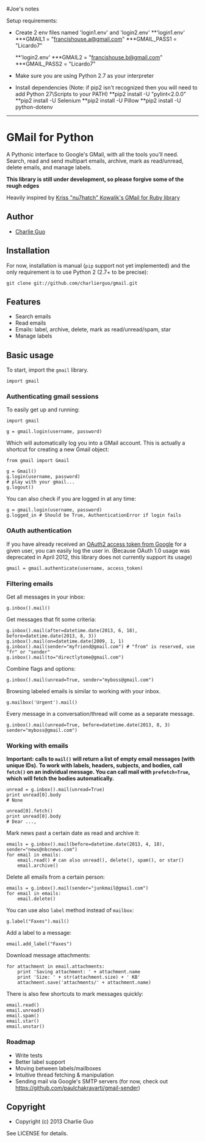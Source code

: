 

#Joe's notes


Setup requirements:

* Create 2 env files named 'login1.env' and 'login2.env'
    **'login1.env'
        ***GMAIL1 = "francishouse.a@gmail.com"
        ***GMAIL_PASS1 = "Licardo7"

    **'login2.env'
        ***GMAIL2 = "francishouse.b@gmail.com"
        ***GMAIL_PASS2 = "Licardo7"

* Make sure you are using Python 2.7 as your interpreter

* Install dependencies (Note: if pip2 isn't recognized then you will need to add Python 27\Scripts to your PATH)
    **pip2 install -U "pylint<2.0.0"
    **pip2 install -U Selenium
    **pip2 install -U Pillow
    **pip2 install -U python-dotenv




---------------------------------------------------------------------------------------------------------------



# GMail for Python

A Pythonic interface to Google's GMail, with all the tools you'll need. Search,
read and send multipart emails, archive, mark as read/unread, delete emails,
and manage labels.

__This library is still under development, so please forgive some of the rough edges__

Heavily inspired by [Kriss "nu7hatch" Kowalik's GMail for Ruby library](https://github.com/nu7hatch/gmail)

## Author

* [Charlie Guo](https://github.com/charlierguo)

## Installation

For now, installation is manual (`pip` support not yet implemented) and the only requirement is to use Python 2 (2.7+ to be precise):

    git clone git://github.com/charlierguo/gmail.git

## Features

* Search emails
* Read emails
* Emails: label, archive, delete, mark as read/unread/spam, star
* Manage labels

## Basic usage

To start, import the `gmail` library.

    import gmail

### Authenticating gmail sessions

To easily get up and running:

    import gmail

    g = gmail.login(username, password)

Which will automatically log you into a GMail account.
This is actually a shortcut for creating a new Gmail object:

    from gmail import Gmail

    g = Gmail()
    g.login(username, password)
    # play with your gmail...
    g.logout()

You can also check if you are logged in at any time:

    g = gmail.login(username, password)
    g.logged_in # Should be True, AuthenticationError if login fails

### OAuth authentication

If you have already received an [OAuth2 access token from Google](https://developers.google.com/accounts/docs/OAuth2) for a given user, you can easily log the user in. (Because OAuth 1.0 usage was deprecated in April 2012, this library does not currently support its usage)

    gmail = gmail.authenticate(username, access_token)

### Filtering emails

Get all messages in your inbox:

    g.inbox().mail()

Get messages that fit some criteria:

    g.inbox().mail(after=datetime.date(2013, 6, 18), before=datetime.date(2013, 8, 3))
    g.inbox().mail(on=datetime.date(2009, 1, 1)
    g.inbox().mail(sender="myfriend@gmail.com") # "from" is reserved, use "fr" or "sender"
    g.inbox().mail(to="directlytome@gmail.com")

Combine flags and options:

    g.inbox().mail(unread=True, sender="myboss@gmail.com")

Browsing labeled emails is similar to working with your inbox.

    g.mailbox('Urgent').mail()

Every message in a conversation/thread will come as a separate message.

    g.inbox().mail(unread=True, before=datetime.date(2013, 8, 3) sender="myboss@gmail.com")

### Working with emails

__Important: calls to `mail()` will return a list of empty email messages (with unique IDs). To work with labels, headers, subjects, and bodies, call `fetch()` on an individual message. You can call mail with `prefetch=True`, which will fetch the bodies automatically.__

    unread = g.inbox().mail(unread=True)
    print unread[0].body
    # None

    unread[0].fetch()
    print unread[0].body
    # Dear ...,

Mark news past a certain date as read and archive it:

    emails = g.inbox().mail(before=datetime.date(2013, 4, 18), sender="news@nbcnews.com")
    for email in emails:
        email.read() # can also unread(), delete(), spam(), or star()
        email.archive()

Delete all emails from a certain person:

    emails = g.inbox().mail(sender="junkmail@gmail.com")
    for email in emails:
        email.delete()

You can use also `label` method instead of `mailbox`:

    g.label("Faxes").mail()

Add a label to a message:

    email.add_label("Faxes")

Download message attachments:

    for attachment in email.attachments:
        print 'Saving attachment: ' + attachment.name
        print 'Size: ' + str(attachment.size) + ' KB'
        attachment.save('attachments/' + attachment.name)

There is also few shortcuts to mark messages quickly:

    email.read()
    email.unread()
    email.spam()
    email.star()
    email.unstar()

### Roadmap
* Write tests
* Better label support
* Moving between labels/mailboxes
* Intuitive thread fetching & manipulation
* Sending mail via Google's SMTP servers (for now, check out https://github.com/paulchakravarti/gmail-sender)

## Copyright

* Copyright (c) 2013 Charlie Guo

See LICENSE for details.

